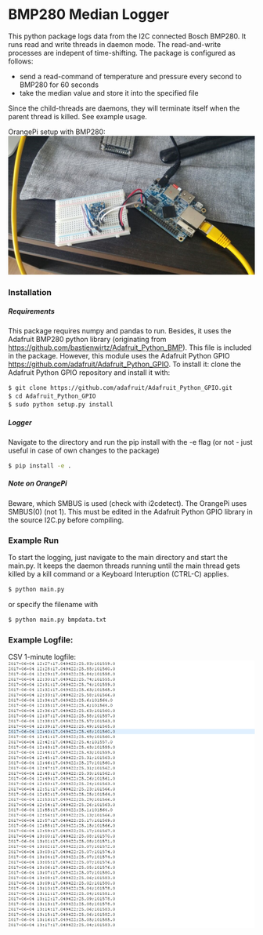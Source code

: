 # BMP280 Median Logger

This python package logs data from the I2C connected Bosch BMP280.
It runs read and write threads in daemon mode. The read-and-write processes are indepent of time-shifting.
The package is configured as follows:
- send a read-command of temperature and pressure every second to BMP280 for 60 seconds
- take the median value and store it into the specified file
 
Since the child-threads are daemons, they will terminate itself when the parent thread is killed. See example usage.

OrangePi setup with BMP280:
![](/img/setup.jpg?raw=true "OrangePi Setup")

### Installation
##### Requirements
This package requires numpy and pandas to run. Besides, it uses the Adafruit BMP280 python library (originating from https://github.com/bastienwirtz/Adafruit_Python_BMP). This file is included in the package. However, this module uses the Adafruit Python GPIO https://github.com/adafruit/Adafruit_Python_GPIO.
To install it: clone the Adafruit Python GPIO repository and install it with:
```sh
$ git clone https://github.com/adafruit/Adafruit_Python_GPIO.git
$ cd Adafruit_Python_GPIO
$ sudo python setup.py install
```

##### Logger
Navigate to the directory and run the pip install with the -e flag (or not - just useful in case of own changes to the package)
```sh
$ pip install -e .
```


##### Note on OrangePi
Beware, which SMBUS is used (check with i2cdetect). The OrangePi uses SMBUS(0) (not 1). This must be edited in the Adafruit Python GPIO library in the source I2C.py before compiling.

### Example Run

To start the logging, just navigate to the main directory and start the main.py. It keeps the daemon threads running until the main thread gets killed by a kill command or a Keyboard Interuption (CTRL-C) applies.
```sh
$ python main.py
```
or specify the filename with
```sh
$ python main.py bmpdata.txt
```

### Example Logfile:
CSV 1-minute logfile:
![](/img/log.jpg?raw=true "CSV Logfile")
